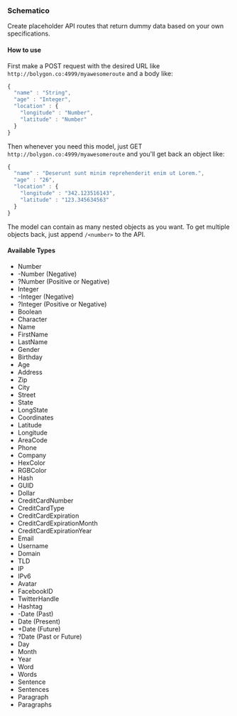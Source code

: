 ### Schematico

Create placeholder API routes that return dummy data based on your own specifications.

#### How to use

First make a POST request with the desired URL like `http://bolygon.co:4999/myawesomeroute` and a body like:

```javascript
{
  "name" : "String",
  "age" : "Integer",
  "location" : {
    "longitude" : "Number",
    "latitude" : "Number"
  }
}
```

Then whenever you need this model, just GET `http://bolygon.co:4999/myawesomeroute` and you'll get back an object like:

```javascript
{
  "name" : "Deserunt sunt minim reprehenderit enim ut Lorem.",
  "age" : "26",
  "location" : {
    "longitude" : "342.123516143",
    "latitude" : "123.345634563"
  }
}
```

The model can contain as many nested objects as you want. To get multiple objects back, just append `/<number>` to the API.

#### Available Types

* Number
* -Number (Negative)
* ?Number (Positive or Negative)
* Integer
* -Integer (Negative)
* ?Integer (Positive or Negative)
* Boolean
* Character
* Name
* FirstName
* LastName
* Gender
* Birthday
* Age
* Address
* Zip
* City
* Street
* State
* LongState
* Coordinates
* Latitude
* Longitude
* AreaCode
* Phone
* Company
* HexColor
* RGBColor
* Hash
* GUID
* Dollar
* CreditCardNumber
* CreditCardType
* CreditCardExpiration
* CreditCardExpirationMonth
* CreditCardExpirationYear
* Email
* Username
* Domain
* TLD
* IP
* IPv6
* Avatar
* FacebookID
* TwitterHandle
* Hashtag
* -Date (Past)
* Date (Present)
* +Date (Future)
* ?Date (Past or Future)
* Day
* Month
* Year
* Word
* Words
* Sentence
* Sentences
* Paragraph
* Paragraphs
